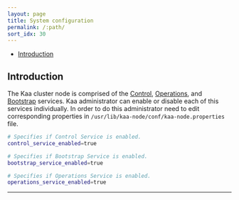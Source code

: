 ```yaml
---
layout: page
title: System configuration
permalink: /:path/
sort_idx: 30
---
```


* [Introduction](#introduction)

## Introduction

The Kaa cluster node is comprised of the [Control](Configuration-Control-service), [Operations](Configuration-Operations-service), and [Bootstrap](Configuration-Bootstrap-service) services. Kaa administrator can enable or disable each of this services individually. In order to do this administrator need to edit corresponding properties in ```/usr/lib/kaa-node/conf/kaa-node.properties``` file.


``` bash 
# Specifies if Control Service is enabled.
control_service_enabled=true

# Specifies if Bootstrap Service is enabled.
bootstrap_service_enabled=true

# Specifies if Operations Service is enabled.
operations_service_enabled=true
```


---
